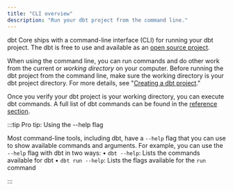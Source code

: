 ```yaml
---
title: "CLI overview"
description: "Run your dbt project from the command line."
---
```


dbt Core ships with a command-line interface (CLI) for running your dbt project. The dbt <Term id="cli" /> is free to use and available as an [open source project](https://github.com/dbt-labs/dbt-core).

When using the command line, you can run commands and do other work from the current or _working directory_ on your computer. Before running the dbt project from the command line, make sure the working directory is your dbt project directory. For more details, see "[Creating a dbt project](/docs/building-a-dbt-project/projects)."


<Lightbox src="/img/docs/running-a-dbt-project/abbd17c-Screen_Shot_2019-11-11_at_12.20.29_PM.png" title="Use `pwd` to ensure that your terminal's working directory is your dbt project."/>

Once you verify your dbt project is your working directory, you can execute dbt commands. A full list of dbt commands can be found in the [reference section](dbt-commands).

<Lightbox src="/img/docs/running-a-dbt-project/6245b3b-ezgif-4-2bcd214f09db.gif" title=""/>

:::tip Pro tip: Using the --help flag

Most command-line tools, including dbt, have a `--help` flag that you can use to show available commands and arguments. For example, you can use the `--help` flag with dbt in two ways:
• `dbt --help`: Lists the commands available for dbt
• `dbt run --help`: Lists the flags available for the `run` command

:::

